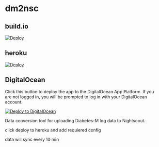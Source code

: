 dm2nsc
======
## build.io

[![Deploy](https://www.herokucdn.com/deploy/button.svg)](https://app.build.io/admin/deploy?template=https%3A%2F%2Fgithub.com%2Fdlinah%2Fdm2nsc)
## heroku

[![Deploy](https://www.herokucdn.com/deploy/button.svg)](https://heroku.com/deploy)
## DigitalOcean

Click this button to deploy the app to the DigitalOcean App Platform. If you are not logged in, you will be prompted to log in with your DigitalOcean account.

[![Deploy to DigitalOcean](https://www.deploytodo.com/do-btn-blue.svg)](https://cloud.digitalocean.com/apps/new?repo=https://github.com/digitalocean/sample-python/tree/main)

Data conversion tool for uploading Diabetes-M log data to Nightscout.

click deploy to heroku and add requiered config

data will sync every 10 min
